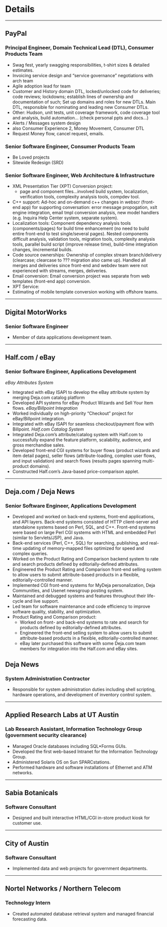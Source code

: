 # Details

---

## PayPal
### Principal Engineer, Domain Technical Lead (DTL), Consumer Products Team

* Swag fest, yearly swagging responsibilities, t-shirt sizes & detailed estimates.
* Invoicing service design and “service governance” negotiations with arch team
* Agile adoption lead for team
* Customer and History domain DTL, locked/unlocked code for deliveries; code reviews; lockdowns; establish lines of ownership and documentation of such; Set up domains and roles for new DTLs. Main DTL, responsible for nominating and leading new Consumer DTLs.
* Other: Hudson, unit tests, unit coverage framework, code coverage tool and analysis, build automation… (check personal ppts and docs…)
* Alerts / Messages system design
* also Consumer Experience 2, Money Movement, Consumer DTL
*  Request Money flow, cancel request, emails.

### Senior Software Engineer, Consumer Products Team
* Be Loved projects
* Sitewide Redesign (SRD)


### Senior Software Engineer, Web Architecture & Infrastructure
* XML Presentation Tier (XPT) Conversion project:
   * page and component files…involved build system, localization, verification tools, complexity analysis tools, compdev tool.
* C++ support: Ad-hoc and on-demand c++ changes in webscr (front-end app) for supporting conversation: error message propogation, xslt engine integration, email tmpl conversion analysis, new model handlers (e.g. Inquira Help Center system, separate system).
* Localization tools: Component dependency analysis tools (components/pages) for build time enhancement (no need to build entire front-end to test single/several pages). Nested components difficult analysis, validation tools, migration tools, complexity analysis tools, parallel build script (improve release time), build-time integration changes, iincremental builds.
* Code source ownerships: Ownership of complex stream branch/delivery (clearcase; clearcase to ??? migration also came up). Handled all merges and deliveries since front-end and webdev team were not experienced with streams, merges, deliveries.
* Email conversion: Email conversion project was separate from web templates (front-end app) conversion. 
* XPT Service:
* Estimating of mobile template conversion working with offshore teams.

---

## Digital MotorWorks
### Senior Software Engineer
* Member of data applications development team.

---

## Half.com / eBay
### Senior Software Engineer, Applications Development
*eBay Attributes System*
* Integrated with eBay ISAPI to develop the eBay attribute system by merging Deja.com catalog platform 
* Developed API systems for eBay Product Wizards and Sell Your Item flows.
*eBay/Billpoint Integration*
* Worked individually on high-priority “Checkout” project for eBay/Billpoint integration. 
* Integrated with eBay ISAPI for seamless checkout/payment flow with Billpoint.
*Half.com Catalog System*
* Integrated Deja.com’s attribute/catalog system with Half.com to successfully expand the feature platform, scalability, audience, and gross merchandise sales.
* Developed front-end CGI systems for buyer flows (product wizards and item detail pages), seller flows (attribute-loading, complex user flows, and input validation) and search flows (results pages spanning multi-product domains).
* Constructed Half.com’s Java-based price-comparison applet.

--- 

## Deja.com / Deja News
### Senior Software Engineer, Applications Development
* Developed and worked on back-end systems, front-end applications, and API layers. Back-end systems consisted of HTTP client-server and standalone systems based on Perl, SQL, and C++. Front-end systems were based on large Perl CGI systems with HTML and embedded Perl (similar to Servlets/JSP), and Java.
* Back-end services (Perl, C++, SQL) for searching, publishing, and real-time updating of memory-mapped files optimized for speed and complex queries.
* Worked on the Product Rating and Comparison backend system to rate and search products defined by editorially-defined attributes.
* Engineered the Product Rating and Comparison front-end selling system to allow users to submit attribute-based products in a flexible, editorially-controlled manner.
* Implemented CGI front-end systems for MyDeja personalization, Deja Communities, and Usenet newsgroup posting system.
* Maintained and debugged systems and features throughout their life-cycle and live support. 
* Led team for software maintenance and code efficiency to improve software quality, stability, and optimization.
* Product Rating and Comparison product:
   * Worked on front- and back-end systems to rate and search for products defined by editorially-defined attributes. 
   * Engineered the front-end selling system to allow users to submit attribute-based products in a flexible, editorially-controlled manner.
   * eBay later purchased this software with some Deja.com team members for integration into the Half.com and eBay sites.

## Deja News
### System Administration Contractor
* Responsible for system administration duties including shell scripting, hardware operations, and development of inventory control system.

---

## Applied Research Labs at UT Austin
### Lab Research Assistant, Information Technology Group (government security clearance)
* Managed Oracle databases including SQL*Forms GUIs.
* Developed the first web-based Intranet for the Information Technology Group.
* Administered Solaris OS on Sun SPARCstations.
* Performed hardware and software installations of Ethernet and ATM networks.

--- 

## Sabia Botanicals
### Software Consultant
* Designed and built interactive HTML/CGI in-store product kiosk for customer use.

---

## City of Austin
### Software Consultant
* Implemented data and web projects for government departments.

---

## Nortel Networks / Northern Telecom
### Technology Intern
* Created automated database retrieval system and managed financial forecasting data.


